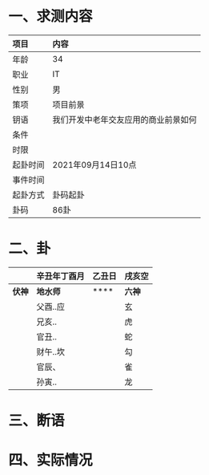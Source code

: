 # 一、求测内容
|项目|内容|
|:-|:-|
|年龄|34|
|职业|IT|
|性别|男|
|策项|项目前景|
|钥语|我们开发中老年交友应用的商业前景如何|
|条件||
|时限||
|起卦时间|2021年09月14日10点|
|事件时间||
|起卦方式|卦码起卦|
|卦码|86卦|

# 二、卦
||辛丑年丁酉月|乙丑日|戌亥空|
|:-|:-|:-|:-|
|**伏神**|**地水师**|****|**六神**|
||父酉..应||玄|
||兄亥..||虎|
||官丑..||蛇|
||财午..坎||勾|
||官辰、||雀|
||孙寅..||龙|


# 三、断语

# 四、实际情况